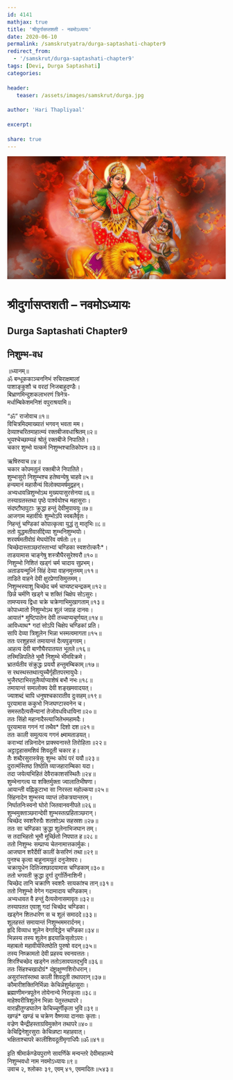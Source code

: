 ```yaml
---    
id: 4141    
mathjax: true    
title: 'श्रीदुर्गासप्तशती - नवमोऽध्यायः'    
date: 2020-06-10    
permalink: /samskrutyatra/durga-saptashati-chapter9
redirect_from: 
  - '/samskrut/durga-saptashati-chapter9'
tags: [Devi, Durga Saptashati]    
categories:    
    
header:    
   teaser: /assets/images/samskrut/durga.jpg    
    
author: 'Hari Thapliyaal'    
    
excerpt:    
    
share: true    
---    
```

    
![](/assets/images/samskrut/durga.jpg)    
    
# श्रीदुर्गासप्तशती – नवमोऽध्यायः    
## Durga Saptashati Chapter9    
    
## निशुम्भ-वध    
    
॥ध्यानम्॥    
ॐ बन्धूककाञ्चननिभं रुचिराक्षमालां    
पाशाङ्कुशौ च वरदां निजबाहुदण्डैः।    
बिभ्राणमिन्दुशकलाभरणं त्रिनेत्र-    
मर्धाम्बिकेशमनिशं वपुराश्रयामि॥    
    
“ॐ” राजोवाच॥१॥    
विचित्रमिदमाख्यातं भगवन् भवता मम।    
देव्याश्‍चरितमाहात्म्यं रक्तबीजवधाश्रितम्॥२॥    
भूयश्‍चेच्छाम्यहं श्रोतुं रक्तबीजे निपातिते।    
चकार शुम्भो यत्कर्म निशुम्भश्‍चातिकोपनः॥३॥    
    
ऋषिरुवाच॥४॥    
चकार कोपमतुलं रक्तबीजे निपातिते।    
शुम्भासुरो निशुम्भश्‍च हतेष्वन्येषु चाहवे॥५॥    
हन्यमानं महासैन्यं विलोक्यामर्षमुद्वहन्।    
अभ्यधावन्निशुम्भोऽथ मुख्ययासुरसेनया॥६॥    
तस्याग्रतस्तथा पृष्ठे पार्श्‍वयोश्‍च महासुराः।    
संदष्टौष्ठपुटाः क्रुद्धा हन्तुं देवीमुपाययुः॥७॥    
आजगाम महावीर्यः शुम्भोऽपि स्वबलैर्वृतः।    
निहन्तुं चण्डिकां कोपात्कृत्वा युद्धं तु मातृभिः॥८॥    
ततो युद्धमतीवासीद्देव्या शुम्भनिशुम्भयोः।    
शरवर्षमतीवोग्रं मेघयोरिव वर्षतोः॥९॥    
चिच्छेदास्ताञ्छरांस्ताभ्यां चण्डिका स्वशरोत्करैः*।    
ताडयामास चाङ्‌गेषु शस्त्रौघैरसुरेश्‍वरौ॥१०॥    
निशुम्भो निशितं खड्‌गं चर्म चादाय सुप्रभम्।    
अताडयन्मूर्ध्नि सिंहं देव्या वाहनमुत्तमम्॥११॥    
ताडिते वाहने देवी क्षुरप्रेणासिमुत्तमम्।    
निशुम्भस्याशु चिच्छेद चर्म चाप्यष्टचन्द्रकम्॥१२॥    
छिन्ने चर्मणि खड्‌गे च शक्तिं चिक्षेप सोऽसुरः।    
तामप्यस्य द्विधा चक्रे चक्रेणाभिमुखागताम्॥१३॥    
कोपाध्मातो निशुम्भोऽथ शूलं जग्राह दानवः।    
आयातं* मुष्टिपातेन देवी तच्चाप्यचूर्णयत्॥१४॥    
आविध्याथ* गदां सोऽपि चिक्षेप चण्डिकां प्रति।    
सापि देव्या त्रिशूलेन भिन्ना भस्मत्वमागता॥१५॥    
ततः परशुहस्तं तमायान्तं दैत्यपुङ्‌गवम्।    
आहत्य देवी बाणौघैरपातयत भूतले॥१६॥    
तस्मिन्निपतिते भूमौ निशुम्भे भीमविक्रमे।    
भ्रातर्यतीव संक्रुद्धः प्रययौ हन्तुमम्बिकाम्॥१७॥    
स रथस्थस्तथात्युच्चैर्गृहीतपरमायुधैः।    
भुजैरष्टाभिरतुलैर्व्याप्याशेषं बभौ नभः॥१८॥    
तमायान्तं समालोक्य देवी शङ्‌खमवादयत्।    
ज्याशब्दं चापि धनुषश्‍चकारातीव दुःसहम्॥१९॥    
पूरयामास ककुभो निजघण्टास्वनेन च।    
समस्तदैत्यसैन्यानां तेजोवधविधायिना॥२०॥    
ततः सिंहो महानादैस्त्याजितेभमहामदैः।    
पूरयामास गगनं गां तथैव* दिशो दश॥२१॥    
ततः काली समुत्पत्य गगनं क्ष्मामताडयत्।    
कराभ्यां तन्निनादेन प्राक्स्वनास्ते तिरोहिताः॥२२॥    
अट्टाट्टहासमशिवं शिवदूती चकार ह।    
तैः शब्दैरसुरास्त्रेसुः शुम्भः कोपं परं ययौ॥२३॥    
दुरात्मंस्तिष्ठ तिष्ठेति व्याजहाराम्बिका यदा।    
तदा जयेत्यभिहितं देवैराकाशसंस्थितैः॥२४॥    
शुम्भेनागत्य या शक्तिर्मुक्ता ज्वालातिभीषणा।    
आयान्ती वह्निकूटाभा सा निरस्ता महोल्कया॥२५॥    
सिंहनादेन शुम्भस्य व्याप्तं लोकत्रयान्तरम्।    
निर्घातनिःस्वनो घोरो जितवानवनीपते॥२६॥    
शुम्भमुक्ताञ्छरान्‍देवी शुम्भस्तत्प्रहिताञ्छरान्।    
चिच्छेद स्वशरैरुग्रैः शतशोऽथ सहस्रशः॥२७॥    
ततः सा चण्डिका क्रुद्धा शूलेनाभिजघान तम्।    
स तदाभिहतो भूमौ मूर्च्छितो निपपात ह॥२८॥    
ततो निशुम्भः सम्प्राप्य चेतनामात्तकार्मुकः।    
आजघान शरैर्देवीं कालीं केसरिणं तथा॥२९॥    
पुनश्‍च कृत्वा बाहूनामयुतं दनुजेश्‍वरः।    
चक्रायुधेन दितिजश्‍छादयामास चण्डिकाम्॥३०॥    
ततो भगवती क्रुद्धा दुर्गा दुर्गार्तिनाशिनी।    
चिच्छेद तानि चक्राणि स्वशरैः सायकांश्‍च तान्॥३१॥    
ततो निशुम्भो वेगेन गदामादाय चण्डिकाम्।    
अभ्यधावत वै हन्तुं दैत्यसेनासमावृतः॥३२॥    
तस्यापतत एवाशु गदां चिच्छेद चण्डिका।    
खड्‌गेन शितधारेण स च शूलं समाददे॥३३॥    
शूलहस्तं समायान्तं निशुम्भममरार्दनम्।    
हृदि विव्याध शूलेन वेगाविद्धेन चण्डिका॥३४॥    
भिन्नस्य तस्य शूलेन हृदयान्निःसृतोऽपरः।    
महाबलो महावीर्यस्तिष्ठेति पुरुषो वदन्॥३५॥    
तस्य निष्क्रामतो देवी प्रहस्य स्वनवत्ततः।    
शिरश्चिच्छेद खड्‌‍गेन ततोऽसावपतद्भुवि॥३६॥    
ततः सिंहश्‍चखादोग्रं* दंष्ट्राक्षुण्णशिरोधरान्।    
असुरांस्तांस्तथा काली शिवदूती तथापरान्॥३७॥    
कौमारीशक्तिनिर्भिन्नाः केचिन्नेशुर्महासुराः।    
ब्रह्माणीमन्त्रपूतेन तोयेनान्ये निराकृताः॥३८॥    
माहेश्‍वरीत्रिशूलेन भिन्नाः पेतुस्तथापरे।    
वाराहीतुण्डघातेन केचिच्चूर्णीकृता भुवि॥३९॥    
खण्डं* खण्डं च चक्रेण वैष्णव्या दानवाः कृताः।    
वज्रेण चैन्द्रीहस्ताग्रविमुक्तेन तथापरे॥४०॥    
केचिद्विनेशुरसुराः केचिन्नष्टा महाहवात्।    
भक्षिताश्‍चापरे कालीशिवदूतीमृगाधिपैः॥ॐ॥४१॥    
    
इति श्रीमार्कण्डेयपुराणे सावर्णिके मन्वन्तरे देवीमाहात्म्ये    
निशुम्भवधो नाम नवमोऽध्यायः॥९॥    
उवाच २, श्‍लोकाः ३९, एवम् ४१, एवमादितः॥५४३॥    
    
